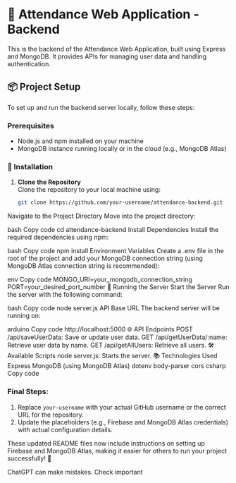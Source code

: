 
# 📝 Attendance Web Application - Backend

This is the backend of the Attendance Web Application, built using Express and MongoDB. It provides APIs for managing user data and handling authentication.

## 📦 Project Setup

To set up and run the backend server locally, follow these steps:

### Prerequisites

- Node.js and npm installed on your machine
- MongoDB instance running locally or in the cloud (e.g., MongoDB Atlas)

### 🔧 Installation

1. **Clone the Repository**  
   Clone the repository to your local machine using:
   ```bash
   git clone https://github.com/your-username/attendance-backend.git
Navigate to the Project Directory
Move into the project directory:

bash
Copy code
cd attendance-backend
Install Dependencies
Install the required dependencies using npm:

bash
Copy code
npm install
Environment Variables
Create a .env file in the root of the project and add your MongoDB connection string (using MongoDB Atlas connection string is recommended):

env
Copy code
MONGO_URI=your_mongodb_connection_string
PORT=your_desired_port_number
🚀 Running the Server
Start the Server
Run the server with the following command:

bash
Copy code
node server.js
API Base URL
The backend server will be running on:

arduino
Copy code
http://localhost:5000
🌐 API Endpoints
POST /api/saveUserData: Save or update user data.
GET /api/getUserData/:name: Retrieve user data by name.
GET /api/getAllUsers: Retrieve all users.
🛠️ Available Scripts
node server.js: Starts the server.
📚 Technologies Used
Express
MongoDB (using MongoDB Atlas)
dotenv
body-parser
cors
csharp
Copy code

### Final Steps:

1. Replace `your-username` with your actual GitHub username or the correct URL for the repository.
2. Update the placeholders (e.g., Firebase and MongoDB Atlas credentials) with actual configuration details.

These updated README files now include instructions on setting up Firebase and MongoDB Atlas, making it easier for others to run your project successfully! 🚀









ChatGPT can make mistakes. Check important
